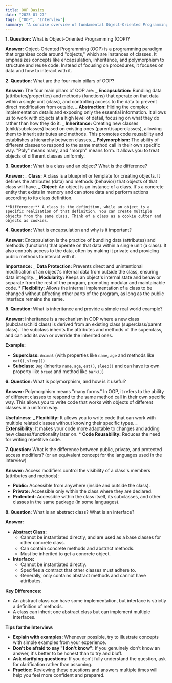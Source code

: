 ```yaml
---
title: OOP Basics
date: "2025-01-27"
tags: ["OOP", "Interview"]
summary: "A concise overview of fundamental Object-Oriented Programming (OOP) concepts, including its definition, main pillars, and the difference between classes and objects."
---
```


**1. Question:** What is Object-Oriented Programming (OOP)?

**Answer:** Object-Oriented Programming (OOP) is a programming paradigm that organizes code around "objects," which are instances of classes. It emphasizes concepts like encapsulation, inheritance, and polymorphism to structure and reuse code. Instead of focusing on procedures, it focuses on data and how to interact with it.

**2. Question:** What are the four main pillars of OOP?

**Answer:** The four main pillars of OOP are:
_ **Encapsulation:** Bundling data (attributes/properties) and methods (functions) that operate on that data within a single unit (class), and controlling access to the data to prevent direct modification from outside.
_ **Abstraction:** Hiding the complex implementation details and exposing only the essential information. It allows us to work with objects at a high level of detail, focusing on what they do rather than how they do it.
_ **Inheritance:** Creating new classes (child/subclasses) based on existing ones (parent/superclasses), allowing them to inherit attributes and methods. This promotes code reusability and establishes a hierarchy between classes.
_ **Polymorphism:** The ability of different classes to respond to the same method call in their own specific way. "Poly" means many, and "morph" means form. It allows you to treat objects of different classes uniformly.

**3. Question:** What is a class and an object? What is the difference?

**Answer:**
_ **Class:** A class is a blueprint or template for creating objects. It defines the attributes (data) and methods (behavior) that objects of that class will have.
_ **Object:** An object is an instance of a class. It's a concrete entity that exists in memory and can store data and perform actions according to its class definition.

    **Difference:** A class is the definition, while an object is a specific realization of that definition. You can create multiple objects from the same class. Think of a class as a cookie cutter and objects as cookies.

**4. Question:** What is encapsulation and why is it important?

**Answer:** Encapsulation is the practice of bundling data (attributes) and methods (functions) that operate on that data within a single unit (a class). It also controls access to the data, often by making it private and providing public methods to interact with it.

**Importance:**
_ **Data Protection:** Prevents direct and unintentional modification of an object's internal data from outside the class, ensuring data integrity.
_ **Modularity:** Keeps an object's internal state and behavior separate from the rest of the program, promoting modular and maintainable code. \* **Flexibility:** Allows the internal implementation of a class to be changed without affecting other parts of the program, as long as the public interface remains the same.

**5. Question:** What is inheritance and provide a simple real world example?

**Answer:** Inheritance is a mechanism in OOP where a new class (subclass/child class) is derived from an existing class (superclass/parent class). The subclass inherits the attributes and methods of the superclass, and can add its own or override the inherited ones.

**Example:**

-   **Superclass:** `Animal` (with properties like `name`, `age` and methods like `eat()`, `sleep()`)
-   **Subclass:** `Dog` (inherits `name`, `age`, `eat()`, `sleep()` and can have its own property like `breed` and method like `bark()`)

**6. Question:** What is polymorphism, and how is it useful?

**Answer:** Polymorphism means "many forms." In OOP, it refers to the ability of different classes to respond to the same method call in their own specific way. This allows you to write code that works with objects of different classes in a uniform way.

**Usefulness:**
_ **Flexibility:** It allows you to write code that can work with multiple related classes without knowing their specific types.
_ **Extensibility:** It makes your code more adaptable to changes and adding new classes/functionality later on. \* **Code Reusability:** Reduces the need for writing repetitive code.

**7. Question:** What is the difference between public, private, and protected access modifiers? (or an equivalent concept for the languages used in the interview)

**Answer:** Access modifiers control the visibility of a class's members (attributes and methods):

-   **Public:** Accessible from anywhere (inside and outside the class).
-   **Private:** Accessible only within the class where they are declared.
-   **Protected:** Accessible within the class itself, its subclasses, and other classes in the same package (in some languages).

**8. Question:** What is an abstract class? What is an interface?

**Answer:**

-   **Abstract Class:**
    -   Cannot be instantiated directly, and are used as a base classes for other concrete class.
    -   Can contain concrete methods and abstract methods.
    -   Must be inherited to get a concrete object.
-   **Interface:**
    -   Cannot be instantiated directly.
    -   Specifies a contract that other classes must adhere to.
    -   Generally, only contains abstract methods and cannot have attributes.

**Key Differences:**

-   An abstract class can have some implementation, but interface is strictly a definition of methods.
-   A class can inherit one abstract class but can implement multiple interfaces.

**Tips for the Interview:**

-   **Explain with examples:** Whenever possible, try to illustrate concepts with simple examples from your experience.
-   **Don't be afraid to say "I don't know":** If you genuinely don't know an answer, it's better to be honest than to try and bluff.
-   **Ask clarifying questions:** If you don't fully understand the question, ask for clarification rather than assuming.
-   **Practice:** Reviewing these questions and answers multiple times will help you feel more confident and prepared.
